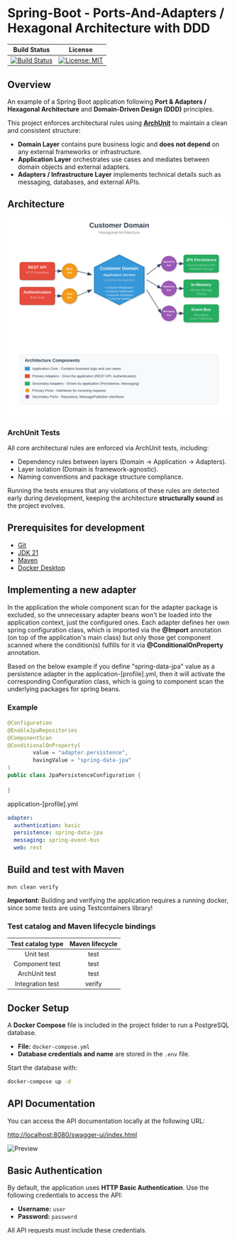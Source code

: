# Spring-Boot - Ports-And-Adapters / Hexagonal Architecture with DDD


|Build Status|License|
|------------|-------|
|[![Build Status](https://img.shields.io/github/actions/workflow/status/hirannor/springboot-hexagonal-ddd/.github/workflows/maven.yml)](https://github.com/hirannor/springboot-hexagonal-ddd/actions/workflows/maven.yml)|[![License: MIT](https://img.shields.io/badge/License-MIT-yellow.svg)](https://opensource.org/licenses/MIT)|


## Overview

An example of a Spring Boot application following **Port & Adapters / Hexagonal Architecture** and **Domain-Driven Design (DDD)** principles.

This project enforces architectural rules using **[ArchUnit](https://www.archunit.org/)** to maintain a clean and consistent structure:

- **Domain Layer** contains pure business logic and **does not depend** on any external frameworks or infrastructure.
- **Application Layer** orchestrates use cases and mediates between domain objects and external adapters.
- **Adapters / Infrastructure Layer** implements technical details such as messaging, databases, and external APIs.

## Architecture

![Architecture](img/architecture.svg)


### ArchUnit Tests

All core architectural rules are enforced via ArchUnit tests, including:

- Dependency rules between layers (Domain → Application → Adapters).
- Layer isolation (Domain is framework-agnostic).
- Naming conventions and package structure compliance.

Running the tests ensures that any violations of these rules are detected early during development, keeping the architecture **structurally sound** as the project evolves.

## Prerequisites for development

- [Git](https://git-scm.com/downloads)
- [JDK 21](https://adoptium.net/)
- [Maven](https://maven.apache.org/download.cgi)
- [Docker Desktop](https://www.docker.com/products/docker-desktop/)

## Implementing a new adapter

In the application the whole component scan for the adapter package is excluded, so the unnecessary adapter beans won't be loaded into the application context, just the configured ones.
Each adapter defines her own spring configuration class, which is imported via the **@Import** annotation (on top of the application's main class) but only those get component scanned where the condition(s) fulfills for it via **@ConditionalOnProperty** annotation.

Based on the below example if you define "spring-data-jpa" value as a persistence adapter in the application-[profile].yml, 
then it will activate the corresponding Configuration class, which is going to component scan the underlying packages for spring beans.

### Example

```java
@Configuration
@EnableJpaRepositories
@ComponentScan
@ConditionalOnProperty(
        value = "adapter.persistence",
        havingValue = "spring-data-jpa"
)
public class JpaPersistenceConfiguration {

}
```

application-[profile].yml
```YAML
adapter:
  authentication: basic
  persistence: spring-data-jpa
  messaging: spring-event-bus
  web: rest
```

## Build and test with Maven
```
mvn clean verify
```

***Important:*** Building and verifying the application requires a running docker, since some tests are using
Testcontainers library!


### Test catalog and Maven lifecycle bindings

| Test catalog type | Maven lifecycle |
|:-----------------:|:---------------:|
|     Unit test     |      test       |
|  Component test   |      test       |
|   ArchUnit test   |      test       |
| Integration test  |     verify      |


## Docker Setup

A **Docker Compose** file is included in the project folder to run a PostgreSQL database.

- **File:** `docker-compose.yml`
- **Database credentials and name** are stored in the `.env` file.

Start the database with:

```bash
docker-compose up -d
```

## API Documentation
You can access the API documentation locally at the following URL:

[http://localhost:8080/swagger-ui/index.html](http://localhost:8080/swagger-ui/index.html)

![Preview](img/openapi-swagger-ui.PNG)

## Basic Authentication

By default, the application uses **HTTP Basic Authentication**. Use the following credentials to access the API:

- **Username:** `user`
- **Password:** `password`

All API requests must include these credentials.


